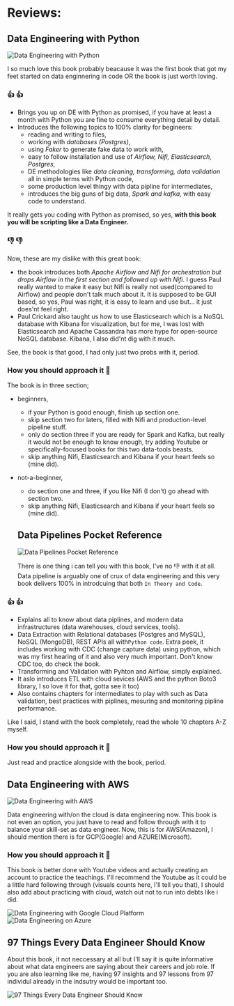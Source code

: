 # Reviews:
## Data Engineering with Python
![Data Engineering with Python](/assets/Data%20Engineering%20with%20Python.jpg)

I so much love this book probably beacause it was the first book that got my feet started on data enginnering in code OR the book is just worth loving.
### :+1: :+1:
- Brings you up on DE with Python as promised, if you have at least a month with Python you are fine to consume everything detail by detail.
- Introduces the following topics to 100% clarity for begineers:
    - reading and writing to files,
    - working with _databases (Postgres)_,
    - using _Faker_ to generate fake data to work with,
    - easy to follow installation and use of _Airflow, Nifi, Elasticsearch, Postgres_,
    - DE methodologies like _data cleaning, transforming, data validation_ all in simple terms with Python code,
    - some production level thingy with data pipline for intermediates,
    - introduces the big guns of big data, _Spark and kafka_, with easy code to understand.

It really gets you coding with Python as promised, so yes, **with this book you will be scripting like a Data Engineer.**

### :-1: :-1:
Now, these are my dislike with this great book:
- the book introduces both _Apache Airflow and Nifi for orchestration but drops Airflow in the first section and followed up with Nifi_. I guess Paul really wanted to make it easy but Nifi is really not used(compared to Airflow) and people don't talk much about it. It is supposed to be GUI based, so yes, Paul was right, it is easy to learn and use but... it just does'nt feel right.
- Paul Crickard also taught us how to use Elasticsearch which is a NoSQL database with Kibana for visualization, but for me, I was lost with Elasticsearch and Apache Cassandra has more hype for open-source NoSQL database. Kibana, I also did'nt dig with it much.

See, the book is that good, I had only just two probs with it, period.

### How you should approach it :brain:
The book is in three section;
 - beginners, 
    - if your Python is good enough, finish up section one.
    - skip section two for laters, filled with Nifi and production-level pipeline stuff.
    - only do section three if you are ready for Spark and Kafka, but really it would not be enough to know enough, try adding Youtube or specifically-focused books for this two data-tools beasts.
    - skip anything Nifi, Elasticsearch and Kibana if your heart feels so (mine did).

- not-a-beginner,
    - do section one and three, if you like Nifi (I don't) go ahead with section two.
    - skip anything Nifi, Elasticsearch and Kibana if your heart feels so (mine did).



    ## Data Pipelines Pocket Reference
    ![Data Pipelines Pocket Reference](/assets/Data%20Pipelines%20Pocket%20Reference.jpg)
    
    There is one thing i can tell you with this book, I've no :-1: with it at all. Data pipeline is arguably one of crux of data engineering and this very book delivers 100% in introdcuing that both `In Theory and Code`.

### :+1: :+1:
- Explains all to know about data piplines, and modern data infrastructures (data warehouses, cloud services, tools).
- Data Extraction with Relational databases (Postgres and MySQL), NoSQL (MongoDB), REST APIs all with`Python code`. Extra peek, it includes working with CDC (change capture data) using python, which was my first hearing of it and also very much important. Don't know CDC too, do check the book.
- Transforming and Validation with Pyhton and Airflow, simply explained.
- It aslo introduces ETL with cloud sevices (AWS and the python Boto3 library, I so love it for that, gotta see it too)
- Also contains chapters for intermediates to play with such as Data validation, best practices with piplines, mesuring and monitoring pipline performance.

Like I said, I stand with the book completely, read the whole 10 chapters A-Z myself.

### How you should approach it :brain:
 Just read and practice alongside with the book, period.


## Data Engineering with AWS
 ![Data Engineering with AWS](/assets/Data%20Engineering%20with%20AWS.jpg)


 Data engineering with/on the cloud is data engineering now. This book is not even an option, you just have to read and follow through with it to balance your skill-set as data engineer. Now, this is for AWS(Amazon), I should mention there is for GCP(Google) and AZURE(Microsoft).


### How you should approach it :brain:
This book is better done with Youtube videos and actually creating an account to practice the teachings. I'll recommend the Youtube as it could be a little hard following through (visuals counts here, I'll tell you that), I should also add about practicing with cloud, watch out not to run into debts like i did.

 ![Data Engineering with Google Cloud Platform](/assets/Data%20Engineering%20with%20Google%20Cloud%20Platform.jpg) ![Data Engineering on Azure](/assets/Data%20Engineering%20on%20Azure.jpg)


## 97 Things Every Data Engineer Should Know

 About this book, it not neccessary at all but I'll say it is quite informative about what data engineers are saying about their careers and job role. If you are also learning like me, having 97 insights and 97 lessons from 97 individul already in the indsutry would be important too.

 ![97 Things Every Data Engineer Should Know](/assets/97%20Things%20Every%20Data%20Engineer%20Should%20Know.jpg)


